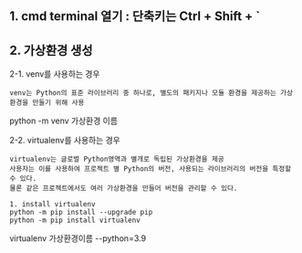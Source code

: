## 1. cmd terminal 열기 : 단축키는 Ctrl + Shift + `

## 2. 가상환경 생성
2-1. venv를 사용하는 경우
```
venv는 Python의 표준 라이브러리 중 하나로, 별도의 패키지나 모듈 환경을 제공하는 가상환경을 만들기 위해 사용
```
python -m venv 가상환경 이름

2-2. virtualenv를 사용하는 경우
```
virtualenv는 글로벌 Python영역과 별개로 독립된 가상환경을 제공
사용자는 이를 사용하여 프로젝트 별 Python의 버전, 사용되는 라이브러리의 버전을 특정할 수 있다.
물론 같은 프로젝트에서도 여러 가상환경을 만들어 버전을 관리할 수 있다.

1. install virtualenv
python -m pip install --upgrade pip
python -m pip install virtualenv
```

virtualenv 가상환경이름 --python=3.9
